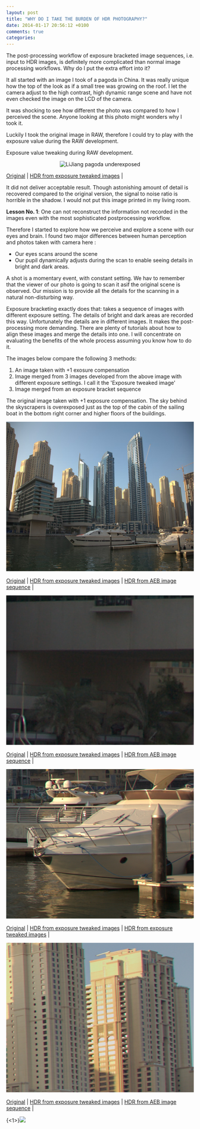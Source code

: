```yaml
---
layout: post
title: "WHY DO I TAKE THE BURDEN OF HDR PHOTOGRAPHY?"
date: 2014-01-17 20:56:12 +0100
comments: true
categories: 
---
```

The post-processing workflow of exposure bracketed image sequences, i.e. input to HDR images,  is definitely more complicated than normal image processing workflows. Why do I put the extra effort into it?

It all started with an image I took of a pagoda in China. It was really unique how the top of the look as if a small tree was growing on the roof. I let the camera adjust to the high contrast, high dynamic range scene and have not even checked the image on the LCD of the camera.

It was shocking to see how different the photo was compared to how I perceived the scene. Anyone looking at this photo might wonders why I took it.

Luckily I took the original image in RAW, therefore I could try to play with the exposure value during the RAW development.

Exposure value tweaking during RAW development.

<p style="text-align:center;">
    <img src="http://adorjan.hopto.org:1974/content/images/2013/Dec/lijiang200806040.jpg" width="600" height="400" name="Comparison2" alt="LiJiang pagoda underexposed" border="0" pagespeed_url_hash="4058031720"/>
</p>
<div class="MouseOverBackground">
    <a href="javascript:void(0)" onmouseover="switchimage('Comparison2','LJ1');">Original</a> |
    <a href="javascript:void(0)" onmouseover="switchimage('Comparison2','LJ2');">HDR from exposure tweaked images</a> |
</div>

It did not deliver acceptable result. Though astonishing amount of detail is recovered compared to the original version, the signal to noise ratio is horrible in the shadow. I would not put this image printed in my living room.

**Lesson No. 1**: One can not reconstruct the information not recorded in the images even with the most sophisticated postprocessing workflow. 

Therefore I started to explore how we perceive and explore a scene with our eyes and brain. I found two major differences between human perception and photos taken with camera here :

* Our eyes scans around the scene
* Our pupil dynamically adjusts during the scan to enable seeing details in bright and dark areas.

A shot is a momentary event, with constant setting. We hav to remember that the viewer of our photo is going to scan it asif the original scene is observed. Our mission is to provide all the details for the scanning in a natural non-disturbing way.

Exposure bracketing exactly does that: takes a sequence of images with different exposure setting. The details of bright and dark areas are recorded this way. Unfortunately the details are in different images. It makes the post-processing more demanding. There are plenty of tutorials about how to align these images and merge the details into one. I will concentrate on evaluating the benefits of the whole process assuming you know how to do it.

The images below compare the following 3 methods:
1. An image taken with +1 exosure compensation
2. Image merged from 3 images developed from the above image with different exposure settings. I call it the 'Exposure tweaked image'
3. Image merged from an exposure bracket sequence

The original image taken with +1 exposure compensation. The sky behind the skyscrapers is overexposed just as the top of the cabin of the sailing boat in the bottom right corner and higher floors of the buildings.

<p style="text-align:center;">
  <img src="../images/img_8596_web.jpg" width="600" height="400" name="Eredeti" alt="Full originals" border="0" pagespeed_url_hash="3486502493"/>
</p>

<div class="MouseOverBackground1">
  <a href="javascript:void(0)" onmouseover="switchimage('Eredeti','ORIG2');">Original</a> |
  <a href="javascript:void(0)" onmouseover="switchimage('Eredeti','ORIG1');">HDR from exposure tweaked images</a> |
  <a href="javascript:void(0)" onmouseover="switchimage('Eredeti','ORIG3');">HDR from AEB image sequence</a> |
</div>


<p style="text-align:center;">
  <img src="../images/IMG_8596_crop1.jpg" width="600" height="400" name="Arnyek" alt="Crops of shadow" border="0" pagespeed_url_hash="3486502493"/>
</p>

<div class="MouseOverBackground1">
  <a href="javascript:void(0)" onmouseover="switchimage('Arnyek','CROP2');">Original</a> |
  <a href="javascript:void(0)" onmouseover="switchimage('Arnyek','CROP1');">HDR from exposure tweaked images</a> |
  <a href="javascript:void(0)" onmouseover="switchimage('Arnyek','CROP3');">HDR from AEB image sequence</a> |
</div>


<p style="text-align:center;">
  <img src="../images/img_8596_hajoorr.jpg" width="600" height="400" name="Hajoorr" alt="Hajoorr crop" border="0" pagespeed_url_hash="3486502493"/>
</p>

<div class="MouseOverBackground1">
  <a href="javascript:void(0)" onmouseover="switchimage('Hajoorr','HO2');">Original</a> |
  <a href="javascript:void(0)" onmouseover="switchimage('Hajoorr','HO1');">HDR from exposure tweaked images</a> |
  <a href="javascript:void(0)" onmouseover="switchimage('Hajoorr','HO3');">HDR from exposure tweaked images</a> |
</div>

<p style="text-align:center;">
  <img src="../images/egykepbol_8596_epulet.jpg" width="600" height="400" name="Epulet" alt="building crop" border="0" pagespeed_url_hash="3486502493"/>
</p>

<div class="MouseOverBackground1">
  <a href="javascript:void(0)" onmouseover="switchimage('Epulet','E2');">Original</a> |
  <a href="javascript:void(0)" onmouseover="switchimage('Epulet','E1');">HDR from exposure tweaked images</a> |
  <a href="javascript:void(0)" onmouseover="switchimage('Epulet','E3');">HDR from AEB image sequence</a> |
</div>



{<1>}![](http://)

<script language="javascript">
  <!--Comment tag so old browsers won't see code.
  LJ1=new Image(600,400)
  LJ1.src='../images/lijiang200806040.jpg'
  LJ2=new Image(600,400)
  LJ2.src='../images/lijiang200806040_hdr.jpg'
  HO1=new Image(600,400)
  HO1.src='../images/egykepbol_8596_hajoorr.jpg'
  HO2=new Image(600,400)
  HO2.src='../images/img_8596_hajoorr.jpg'
  HO3=new Image(600,400)
  HO3.src='../images/tobbkepbol_8596_8598_hajoorr.jpg'
  E1=new Image(600,400)
  E1.src='../images/egykepbol_8596_epulet.jpg'
  E2=new Image(600,400)
  E2.src='../images/img_8596_epulet.jpg'
  E3=new Image(600,400)
  E3.src='../images/tobbkepbol_8596_8598_epulet.jpg'
  CROP1=new Image(600,400)
  CROP1.src='../images/egykepbol_8596_crop1.jpg'
  CROP2=new Image(600,400)
  CROP2.src='../images/IMG_8596_crop1.jpg'
  CROP3=new Image(600,400)
  CROP3.src='../images/tobbkepbol_8596_8598_crop1.jpg'
  ORIG1=new Image(600,400)
  ORIG1.src='../images/egykepbol_8596_web1.jpg'
  ORIG2=new Image(600,400)
  ORIG2.src='../images/img_8596_web.jpg'
  ORIG3=new Image(600,400)
  ORIG3.src='../images/tobbkepbol_8596_web.jpg'
  function switchimage(imgDocID,imgObjName)
    {
    document[imgDocID].src=eval(imgObjName+'.src');
    }
    //End comment tag.-->
</script>

